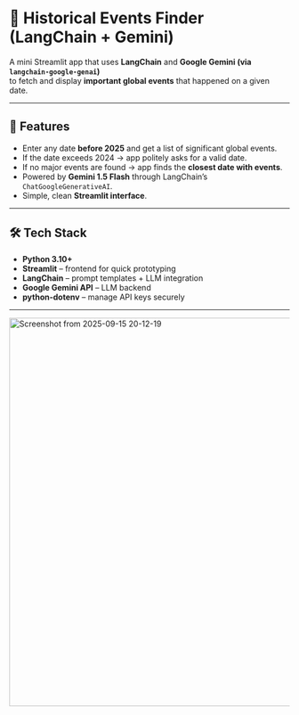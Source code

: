# 📅 Historical Events Finder (LangChain + Gemini)

A mini Streamlit app that uses **LangChain** and **Google Gemini (via `langchain-google-genai`)**  
to fetch and display **important global events** that happened on a given date.

---

## 🚀 Features
- Enter any date **before 2025** and get a list of significant global events.
- If the date exceeds 2024 → app politely asks for a valid date.
- If no major events are found → app finds the **closest date with events**.
- Powered by **Gemini 1.5 Flash** through LangChain’s `ChatGoogleGenerativeAI`.
- Simple, clean **Streamlit interface**.

---

## 🛠️ Tech Stack
- **Python 3.10+**
- **Streamlit** – frontend for quick prototyping
- **LangChain** – prompt templates + LLM integration
- **Google Gemini API** – LLM backend
- **python-dotenv** – manage API keys securely

---
<img width="1366" height="697" alt="Screenshot from 2025-09-15 20-12-19" src="https://github.com/user-attachments/assets/c40b58f3-36f3-4161-9682-404fa23d28d8" />
